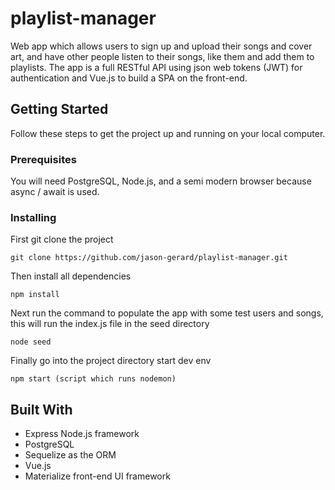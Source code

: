 # playlist-manager

Web app which allows users to sign up and upload their songs and cover art, and have other people listen to their songs, like them and add them to playlists. The app is a full RESTful API using json web tokens (JWT) for authentication and Vue.js to build a SPA on the front-end.

## Getting Started

Follow these steps to get the project up and running on your local computer.

### Prerequisites

You will need PostgreSQL, Node.js, and a semi modern browser because async / await is used.

### Installing

First git clone the project

```
git clone https://github.com/jason-gerard/playlist-manager.git
```

Then install all dependencies

```
npm install
```

Next run the command to populate the app with some test users and songs, this will run the index.js file in the seed directory

```
node seed
```

Finally go into the project directory start dev env

```
npm start (script which runs nodemon)
```

## Built With

-   Express Node.js framework
-   PostgreSQL
-   Sequelize as the ORM
-   Vue.js
-   Materialize front-end UI framework
